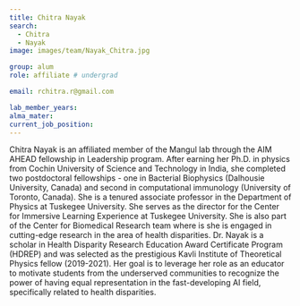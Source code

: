 ```yaml
---
title: Chitra Nayak
search:
  - Chitra
  - Nayak
image: images/team/Nayak_Chitra.jpg

group: alum
role: affiliate # undergrad

email: rchitra.r@gmail.com

lab_member_years: 
alma_mater: 
current_job_position: 
---
```


Chitra Nayak is an affiliated member of the Mangul lab through the AIM AHEAD fellowship in Leadership program. After earning her Ph.D. in physics from Cochin University of Science and Technology in India, she completed two postdoctoral fellowships - one in Bacterial Biophysics (Dalhousie University, Canada) and second in computational immunology (University of Toronto, Canada). She is a tenured associate professor in the Department of Physics at Tuskegee University. She serves as the director for the Center for Immersive Learning Experience at Tuskegee University. She is also part of the Center for Biomedical Research team where is she is engaged in cutting-edge research in the area of health disparities. Dr. Nayak is a scholar in Health Disparity Research Education Award Certificate Program (HDREP) and was selected as the prestigious  Kavli Institute of Theoretical Physics fellow (2019-2021). Her goal is to leverage her role as an educator to motivate students from the underserved communities to recognize the power of having equal representation in the fast-developing AI field, specifically related to health disparities.
